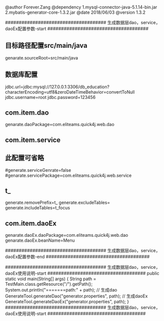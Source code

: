 @author Forever.Zang
@dependency 1.mysql-connector-java-5.1.14-bin.jar
			2.mybatis-generator-core-1.3.2.jar
@date 2018/06/03
@version 1.3.2

##################################### 生成数据层dao，service，daoEx配置参数-start  #####################################
## 目标路径配置src/main/java
genarate.sourceRoot=src/main/java

## 数据库配置
jdbc.url=jdbc:mysql://127.0.0.1:3306/db_education?characterEncoding=utf8&zeroDateTimeBehavior=convertToNull
jdbc.username=root
jdbc.password=123456

## com.item.dao
genarate.daoPackage=com.eliteams.quick4j.web.dao

## com.item.service
## 此配置可省略
#generate.serviceGenrate=false
#genarate.servicePackage=com.eliteams.quick4j.web.service

## t_
generate.removePrefix=t_
generate.excludeTables=
generate.includeTables=t_focus

## com.item.daoEx
genarate.daoEx.daoPackage=com.eliteams.quick4j.web.dao
genarate.daoEx.beanName=Menu

##################################### 生成数据层dao，service，daoEx配置参数-end  ######################################




##################################### 生成数据层dao，service，daoEx使用说明-start  ####################################
public static void main(String[] args) {
	String path = TestMain.class.getResource("/").getPath();
	System.out.println("=======path:" + path);
	// 生成dao
	GenerateTool.generateDao("generator.properties", path);
	// 生成daoEx
	GenerateTool.generateDaoEx("generator.properties", path);
}
##################################### 生成数据层dao，service，daoEx使用说明-start  ####################################